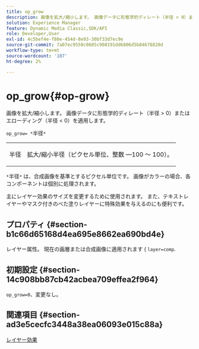 ```yaml
---
title: op_grow
description: 画像を拡大/縮小します。 画像データに形態学的ディレート（半径 > 0）またはエローディング（半径 < 0）を適用します。
solution: Experience Manager
feature: Dynamic Media Classic,SDK/API
role: Developer,User
exl-id: 4c5bef4e-f80e-454d-8e93-30bf33d7ec9e
source-git-commit: 7a07ec9550c0685c908191dd6806d5b84678820d
workflow-type: tm+mt
source-wordcount: '107'
ht-degree: 2%

---
```


# op_grow{#op-grow}

画像を拡大/縮小します。 画像データに形態学的ディレート（半径 > 0）またはエローディング（半径 &lt; 0）を適用します。

`op_grow= *`半径`*`

<table id="simpletable_3BAA4523D29E447FA7A4C9009B3E8344"> 
 <tr class="strow"> 
  <td class="stentry"> <p><span class="codeph"><span class="varname"> 半径</span></span> </p> </td> 
  <td class="stentry"> <p>拡大/縮小半径（ピクセル単位、整数 —100 ～ 100）。 </p></td> 
 </tr> 
</table>

`*`半径`*` は、合成画像を基準とするピクセル単位です。 画像がカラーの場合、各コンポーネントは個別に処理されます。

主にレイヤー効果のサイズを変更するために使用されます。 また、テキストレイヤーやマスク付きのべた塗りレイヤーに特殊効果を与えるのにも便利です。

## プロパティ {#section-b1c66d65168d4ea695e8662ea690bd4e}

レイヤー属性。 現在の画層または合成画像に適用されます ( `layer=comp`.

## 初期設定 {#section-14c908bb87cb42acbea709effea2f964}

`op_grow=0`、変更なし。

## 関連項目 {#section-ad3e5cecfc3448a38ea06093e015c88a}

[レイヤー効果](../../../../../is-api/http-ref/image-serving-api-ref/c-http-protocol-reference/c-syntax-and-features/r-layer-effects.md#reference-82a6b5311b3d4471ad2799adb3b2201c)

